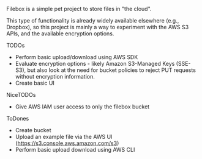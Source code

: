 Filebox is a simple pet project to store files in "the cloud".

This type of functionality is already widely available elsewhere (e.g., Dropbox), so this project is mainly a way to experiment with the AWS S3 APIs, and the available encryption options.

TODOs
* Perform basic upload/download using AWS SDK
* Evaluate encryption options - likely Amazon S3-Managed Keys (SSE-S3), but also look at the need for bucket policies to reject PUT requests without encryption information.
* Create basic UI

NiceTODOs
* Give AWS IAM user access to only the filebox bucket

ToDones
* Create bucket
* Upload an example file via the AWS UI (https://s3.console.aws.amazon.com/s3)
* Perform basic upload download using AWS CLI
